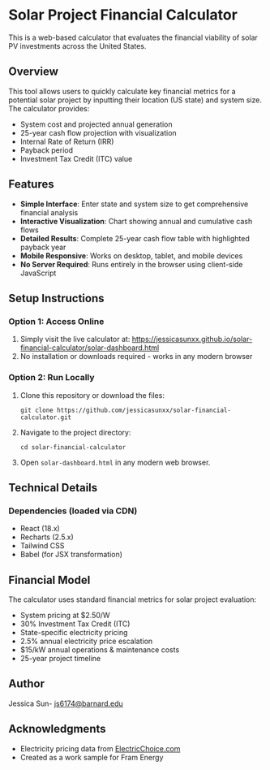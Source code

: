 

# Solar Project Financial Calculator

This is a web-based calculator that evaluates the financial viability of solar PV investments across the United States.


## Overview

This tool allows users to quickly calculate key financial metrics for a potential solar project by inputting their location (US state) and system size. The calculator provides:

- System cost and projected annual generation
- 25-year cash flow projection with visualization
- Internal Rate of Return (IRR)
- Payback period
- Investment Tax Credit (ITC) value

## Features

- **Simple Interface**: Enter state and system size to get comprehensive financial analysis
- **Interactive Visualization**: Chart showing annual and cumulative cash flows
- **Detailed Results**: Complete 25-year cash flow table with highlighted payback year
- **Mobile Responsive**: Works on desktop, tablet, and mobile devices
- **No Server Required**: Runs entirely in the browser using client-side JavaScript

## Setup Instructions

### Option 1: Access Online

1. Simply visit the live calculator at: https://jessicasunxx.github.io/solar-financial-calculator/solar-dashboard.html
2. No installation or downloads required - works in any modern browser

### Option 2: Run Locally

1. Clone this repository or download the files:
   ```
   git clone https://github.com/jessicasunxx/solar-financial-calculator.git
   ```

2. Navigate to the project directory:
   ```
   cd solar-financial-calculator
   ```

3. Open `solar-dashboard.html` in any modern web browser.

## Technical Details

### Dependencies (loaded via CDN)
- React (18.x)
- Recharts (2.5.x)
- Tailwind CSS
- Babel (for JSX transformation)

## Financial Model

The calculator uses standard financial metrics for solar project evaluation:
- System pricing at $2.50/W
- 30% Investment Tax Credit (ITC)
- State-specific electricity pricing
- 2.5% annual electricity price escalation
- $15/kW annual operations & maintenance costs
- 25-year project timeline

## Author

Jessica Sun- js6174@barnard.edu

## Acknowledgments

- Electricity pricing data from [ElectricChoice.com](https://www.electricchoice.com/electricity-prices-by-state/)
- Created as a work sample for Fram Energy
